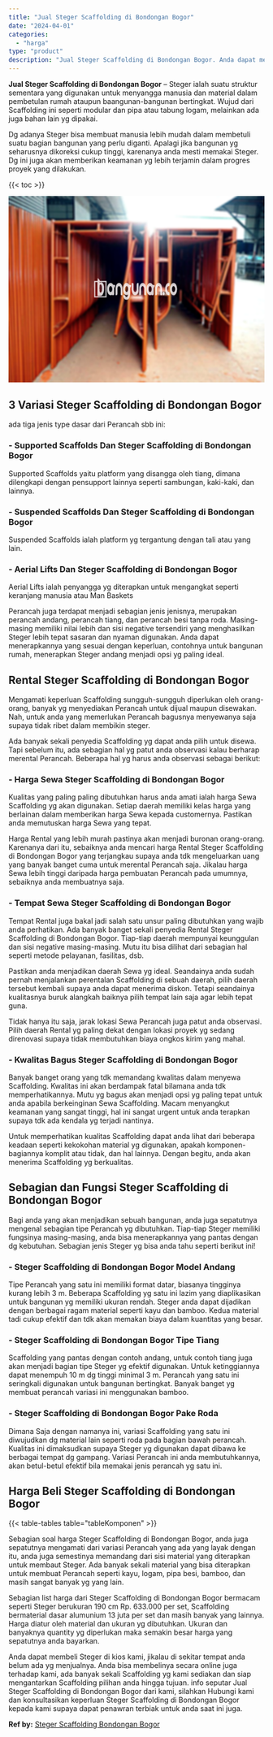 ```yaml
---
title: "Jual Steger Scaffolding di Bondongan Bogor"
date: "2024-04-01"
categories: 
  - "harga"
type: "product"
description: "Jual Steger Scaffolding di Bondongan Bogor. Anda dapat membeli Steger di kios kami, jikalau di sekitar tempat anda belum ada yg menjualnya. Anda bisa membeli..."
---
```


**Jual Steger Scaffolding di Bondongan Bogor** – Steger ialah suatu struktur sementara yang digunakan untuk menyangga manusia dan material dalam pembetulan rumah ataupun baangunan-bangunan bertingkat. Wujud dari Scaffolding ini seperti modular dan pipa atau tabung logam, melainkan ada juga bahan lain yg dipakai.

Dg adanya Steger bisa membuat manusia lebih mudah dalam membetuli suatu bagian bangunan yang perlu diganti. Apalagi jika bangunan yg seharusnya dikoreksi cukup tinggi, karenanya anda mesti memakai Steger. Dg ini juga akan memberikan keamanan yg lebih terjamin dalam progres proyek yang dilakukan.

{{< toc >}}

![Jual Steger Scaffolding di Bondongan Bogor](/images/sewa-scaffolding-steger-25.png)

## 3 Variasi Steger Scaffolding di Bondongan Bogor

ada tiga jenis type dasar dari Perancah sbb ini:

### \- Supported Scaffolds Dan Steger Scaffolding di Bondongan Bogor

Supported Scaffolds yaitu platform yang disangga oleh tiang, dimana dilengkapi dengan pensupport lainnya seperti sambungan, kaki-kaki, dan lainnya.

### \- Suspended Scaffolds Dan Steger Scaffolding di Bondongan Bogor

Suspended Scaffolds ialah platform yg tergantung dengan tali atau yang lain.

### \- Aerial Lifts Dan Steger Scaffolding di Bondongan Bogor

Aerial Lifts ialah penyangga yg diterapkan untuk mengangkat seperti keranjang manusia atau Man Baskets

Perancah juga terdapat menjadi sebagian jenis jenisnya, merupakan perancah andang, perancah tiang, dan perancah besi tanpa roda. Masing-masing memiliki nilai lebih dan sisi negative tersendiri yang menghasilkan Steger lebih tepat sasaran dan nyaman digunakan. Anda dapat menerapkannya yang sesuai dengan keperluan, contohnya untuk bangunan rumah, menerapkan Steger andang menjadi opsi yg paling ideal.

## Rental Steger Scaffolding di Bondongan Bogor

Mengamati keperluan Scaffolding sungguh-sungguh diperlukan oleh orang-orang, banyak yg menyediakan Perancah untuk dijual maupun disewakan. Nah, untuk anda yang memerlukan Perancah bagusnya menyewanya saja supaya tidak ribet dalam membikin steger.

Ada banyak sekali penyedia Scaffolding yg dapat anda pilih untuk disewa. Tapi sebelum itu, ada sebagian hal yg patut anda observasi kalau berharap merental Perancah. Beberapa hal yg harus anda observasi sebagai berikut:

### \- Harga Sewa Steger Scaffolding di Bondongan Bogor

Kualitas yang paling paling dibutuhkan harus anda amati ialah harga Sewa Scaffolding yg akan digunakan. Setiap daerah memiliki kelas harga yang berlainan dalam memberikan harga Sewa kepada customernya. Pastikan anda memutuskan harga Sewa yang tepat.

Harga Rental yang lebih murah pastinya akan menjadi buronan orang-orang. Karenanya dari itu, sebaiknya anda mencari harga Rental Steger Scaffolding di Bondongan Bogor yang terjangkau supaya anda tdk mengeluarkan uang yang banyak banget cuma untuk merental Perancah saja. Jikalau harga Sewa lebih tinggi daripada harga pembuatan Perancah pada umumnya, sebaiknya anda membuatnya saja.

### \- Tempat Sewa Steger Scaffolding di Bondongan Bogor

Tempat Rental juga bakal jadi salah satu unsur paling dibutuhkan yang wajib anda perhatikan. Ada banyak banget sekali penyedia Rental Steger Scaffolding di Bondongan Bogor. Tiap-tiap daerah mempunyai keunggulan dan sisi negative masing-masing. Mutu itu bisa dilihat dari sebagian hal seperti metode pelayanan, fasilitas, dsb.

Pastikan anda menjadikan daerah Sewa yg ideal. Seandainya anda sudah pernah menjalankan perentalan Scaffolding di sebuah daerah, pilih daerah tersebut kembali supaya anda dapat menerima diskon. Tetapi seandainya kualitasnya buruk alangkah baiknya pilih tempat lain saja agar lebih tepat guna.

Tidak hanya itu saja, jarak lokasi Sewa Perancah juga patut anda observasi. Pilih daerah Rental yg paling dekat dengan lokasi proyek yg sedang direnovasi supaya tidak membutuhkan biaya ongkos kirim yang mahal.

### \- Kwalitas Bagus Steger Scaffolding di Bondongan Bogor

Banyak banget orang yang tdk memandang kwalitas dalam menyewa Scaffolding. Kwalitas ini akan berdampak fatal bilamana anda tdk memperhatikannya. Mutu yg bagus akan menjadi opsi yg paling tepat untuk anda apabila berkeinginan Sewa Scaffolding. Macam menyangkut keamanan yang sangat tinggi, hal ini sangat urgent untuk anda terapkan supaya tdk ada kendala yg terjadi nantinya.

Untuk memperhatikan kualitas Scaffolding dapat anda lihat dari beberapa keadaan seperti kekokohan material yg digunakan, apakah komponen-bagiannya komplit atau tidak, dan hal lainnya. Dengan begitu, anda akan menerima Scaffolding yg berkualitas.

## Sebagian dan Fungsi Steger Scaffolding di Bondongan Bogor

Bagi anda yang akan menjadikan sebuah bangunan, anda juga sepatutnya mengenal sebagian tipe Perancah yg dibutuhkan. Tiap-tiap Steger memiliki fungsinya masing-masing, anda bisa menerapkannya yang pantas dengan dg kebutuhan. Sebagian jenis Steger yg bisa anda tahu seperti berikut ini!

### \- Steger Scaffolding di Bondongan Bogor Model Andang

Tipe Perancah yang satu ini memiliki format datar, biasanya tingginya kurang lebih 3 m. Beberapa Scaffolding yg satu ini lazim yang diaplikasikan untuk bangunan yg memiliki ukuran rendah. Steger anda dapat dijadikan dengan berbagai ragam material seperti kayu dan bamboo. Kedua material tadi cukup efektif dan tdk akan memakan biaya dalam kuantitas yang besar.

### \- Steger Scaffolding di Bondongan Bogor Tipe Tiang

Scaffolding yang pantas dengan contoh andang, untuk contoh tiang juga akan menjadi bagian tipe Steger yg efektif digunakan. Untuk ketinggiannya dapat menempuh 10 m dg tinggi minimal 3 m. Perancah yang satu ini seringkali digunakan untuk bangunan bertingkat. Banyak banget yg membuat perancah variasi ini menggunakan bamboo.

### \- Steger Scaffolding di Bondongan Bogor Pake Roda

Dimana Saja dengan namanya ini, variasi Scaffolding yang satu ini diwujudkan dg material lain seperti roda pada bagian bawah perancah. Kualitas ini dimaksudkan supaya Steger yg digunakan dapat dibawa ke berbagai tempat dg gampang. Variasi Perancah ini anda membutuhkannya, akan betul-betul efektif bila memakai jenis perancah yg satu ini.

## Harga Beli Steger Scaffolding di Bondongan Bogor

{{< table-tables table="tableKomponen" >}}

Sebagian soal harga Steger Scaffolding di Bondongan Bogor, anda juga sepatutnya mengamati dari variasi Perancah yang ada yang layak dengan itu, anda juga semestinya memandang dari sisi material yang diterapkan untuk membaut Steger. Ada banyak sekali material yang bisa diterapkan untuk membuat Perancah seperti kayu, logam, pipa besi, bamboo, dan masih sangat banyak yg yang lain.

Sebagian list harga dari Steger Scaffolding di Bondongan Bogor bermacam seperti Steger berukuran 190 cm Rp. 633.000 per set, Scaffolding bermaterial dasar alumunium 13 juta per set dan masih banyak yang lainnya. Harga diatur oleh material dan ukuran yg dibutuhkan. Ukuran dan banyaknya quantity yg diperlukan maka semakin besar harga yang sepatutnya anda bayarkan.

Anda dapat membeli Steger di kios kami, jikalau di sekitar tempat anda belum ada yg menjualnya. Anda bisa membelinya secara online juga terhadap kami, ada banyak sekali Scaffolding yg kami sediakan dan siap mengantarkan Scaffolding pilihan anda hingga tujuan. info seputar Jual Steger Scaffolding di Bondongan Bogor dari kami, silahkan Hubungi kami dan konsultasikan keperluan Steger Scaffolding di Bondongan Bogor kepada kami supaya dapat penawran terbiak untuk anda saat ini juga.

**Ref by:** [Steger Scaffolding Bondongan Bogor](https://id.wikipedia.org/wiki/Steger)
